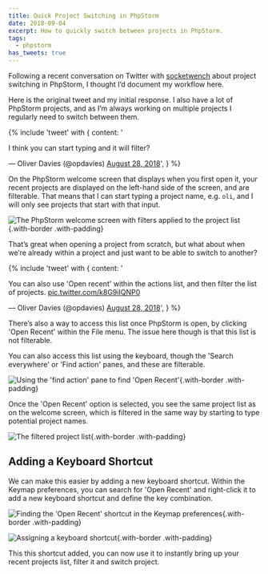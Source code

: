 ```yaml
---
title: Quick Project Switching in PhpStorm
date: 2018-09-04
excerpt: How to quickly switch between projects in PhpStorm.
tags:
  - phpstorm
has_tweets: true
---
```


Following a recent conversation on Twitter with
[socketwench](https://twitter.com/socketwench) about project switching in
PhpStorm, I thought I’d document my workflow here.

Here is the original tweet and my initial response. I also have a lot of
PhpStorm projects, and as I’m always working on multiple projects I regularly
need to switch between them.

{% include 'tweet' with {
    content: '<p lang="en" dir="ltr">I think you can start typing and it will filter?</p>&mdash; Oliver Davies (@opdavies) <a href="https://twitter.com/opdavies/status/1034472920532365312?ref_src=twsrc%5Etfw">August 28, 2018</a>',
} %}

On the PhpStorm welcome screen that displays when you first open it, your recent
projects are displayed on the left-hand side of the screen, and are filterable.
That means that I can start typing a project name, e.g. `oli`, and I will only
see projects that start with that input.

![The PhpStorm welcome screen with filters applied to the project list](/images/blog/quick-project-switching-phpstorm/welcome-screen.png){.with-border
.with-padding}

That’s great when opening a project from scratch, but what about when we’re
already within a project and just want to be able to switch to another?

{% include 'tweet' with {
    content: '<p lang="en" dir="ltr">You can also use &#39;Open recent&#39; within the actions list, and then filter the list of projects. <a href="https://t.co/k8G9iIQNP0">pic.twitter.com/k8G9iIQNP0</a></p>&mdash; Oliver Davies (@opdavies) <a href="https://twitter.com/opdavies/status/1034542753651281920?ref_src=twsrc%5Etfw">August 28, 2018</a>',
} %}

There’s also a way to access this list once PhpStorm is open, by clicking 'Open
Recent' within the File menu. The issue here though is that this list is not
filterable.

You can also access this list using the keyboard, though the 'Search everywhere'
or 'Find action' panes, and these are filterable.

![Using the 'find action' pane to find 'Open Recent'](/images/blog/quick-project-switching-phpstorm/find-action.png){.with-border
.with-padding}

Once the 'Open Recent' option is selected, you see the same project list as on
the welcome screen, which is filtered in the same way by starting to type
potential project names.

![The filtered project list](/images/blog/quick-project-switching-phpstorm/open-recent.png){.with-border
.with-padding}

## Adding a Keyboard Shortcut

We can make this easier by adding a new keyboard shortcut. Within the Keymap
preferences, you can search for 'Open Recent' and right-click it to add a new
keyboard shortcut and define the key combination.

![Finding the 'Open Recent' shortcut in the Keymap preferences](/images/blog/quick-project-switching-phpstorm/adding-keyboard-shortcut-1.png){.with-border
.with-padding}

![Assigning a keyboard shortcut](/images/blog/quick-project-switching-phpstorm/adding-keyboard-shortcut-2.png){.with-border
.with-padding}

This this shortcut added, you can now use it to instantly bring up your recent
projects list, filter it and switch project.
